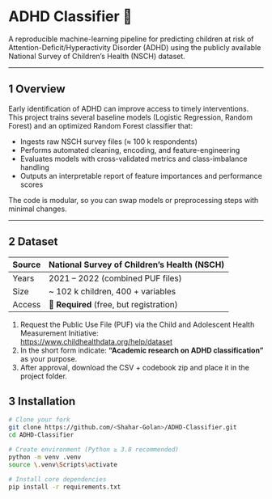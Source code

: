 # ADHD Classifier 🧠

A reproducible machine-learning pipeline for predicting children at risk of Attention-Deficit/Hyperactivity Disorder (ADHD) using the publicly available National Survey of Children’s Health (NSCH) dataset.

---

## 1  Overview

Early identification of ADHD can improve access to timely interventions.  
This project trains several baseline models (Logistic Regression, Random Forest) and an optimized Random Forest classifier that:

* Ingests raw NSCH survey files (≈ 100 k respondents)  
* Performs automated cleaning, encoding, and feature-engineering  
* Evaluates models with cross-validated metrics and class-imbalance handling  
* Outputs an interpretable report of feature importances and performance scores

The code is modular, so you can swap models or preprocessing steps with minimal changes.

---

## 2  Dataset

| Source | National Survey of Children’s Health (NSCH) |
|--------|---------------------------------------------|
| Years  | 2021 – 2022 (combined PUF files)            |
| Size   | ~ 102 k children, 400 + variables           |
| Access | 🔑 **Required** (free, but registration)    |

1. Request the Public Use File (PUF) via the Child and Adolescent Health Measurement Initiative:  
   <https://www.childhealthdata.org/help/dataset>
2. In the short form indicate: **“Academic research on ADHD classification”** as your purpose.  
3. After approval, download the CSV + codebook zip and place it in the project folder.

## 3  Installation

```bash
# Clone your fork
git clone https://github.com/<Shahar-Golan>/ADHD-Classifier.git
cd ADHD-Classifier

# Create environment (Python ≥ 3.8 recommended)
python -m venv .venv
source \.venv\Scripts\activate

# Install core dependencies
pip install -r requirements.txt


